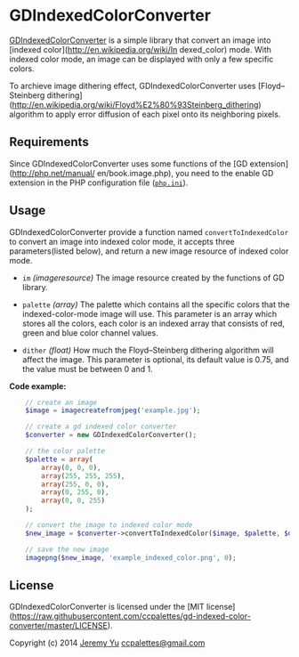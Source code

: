 GDIndexedColorConverter
=======================

[GDIndexedColorConverter](https://github.com/ccpalettes/gd-indexed-color-converter) is a
simple library that convert an image into [indexed color](http://en.wikipedia.org/wiki/In
dexed_color) mode. With indexed color mode, an image can be displayed with only a few
specific colors.

To archieve image dithering effect, GDIndexedColorConverter uses [Floyd–Steinberg dithering]
(http://en.wikipedia.org/wiki/Floyd%E2%80%93Steinberg_dithering) algorithm to apply error
diffusion of each pixel onto its neighboring pixels.

Requirements
------------

Since GDIndexedColorConverter uses some functions of the [GD extension](http://php.net/manual/
en/book.image.php), you need to the enable GD extension in the PHP configuration file
([`php.ini`](http://php.net/manual/en/ini.php)).

Usage
-----

GDIndexedColorConverter provide a function named `convertToIndexedColor` to convert an image
into indexed color mode, it accepts three parameters(listed below), and return a new image
resource of indexed color mode.

- `im` *(imageresource)* The image resource created by the functions of GD library.

- `palette` *(array)* The palette which contains all the specific colors that the indexed-color-mode
image will use. This parameter is an array which stores all the colors, each color is an
indexed array that consists of red, green and blue color channel values.

- `dither` *(float)* How much the Floyd–Steinberg dithering algorithm will affect the
image. This parameter is optional, its default value is 0.75, and the value must be between
0 and 1.

**Code example:**

```php
	// create an image
	$image = imagecreatefromjpeg('example.jpg');

	// create a gd indexed color converter
	$converter = new GDIndexedColorConverter();

	// the color palette
	$palette = array(
		array(0, 0, 0),
		array(255, 255, 255),
		array(255, 0, 0),
		array(0, 255, 0),
		array(0, 0, 255)
	);

	// convert the image to indexed color mode
	$new_image = $converter->convertToIndexedColor($image, $palette, $dither_amount);

	// save the new image
	imagepng($new_image, 'example_indexed_color.png', 0);
```

License
-------
GDIndexedColorConverter is licensed under the [MIT license]
(https://raw.githubusercontent.com/ccpalettes/gd-indexed-color-converter/master/LICENSE).

Copyright (c) 2014 [Jeremy Yu](https://github.com/ccpalettes) <ccpalettes@gmail.com>


